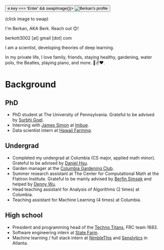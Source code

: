 <script>
  let profileImage = '/pfp.jpg';
  
  function swapImage() {
    profileImage = profileImage.includes('pfp.jpg') ? '/pfpDrawn.png' : '/pfp.jpg';
  }
</script>

<div class="flex items-center gap-4">
  <div class="relative">
    <button type="button" class="border-0 p-0 bg-transparent" on:click={swapImage} on:keydown={(e) => e.key === 'Enter' && swapImage()}>
      <img src={profileImage} alt="Berkan's profile" class="w-auto h-auto max-w-[180px] max-h-[180px] mt-1 mb-1 object-contain" />
    </button>
    <p class="mt-0 text-xs text-center">(click image to swap)</p>
  </div>
  <div>
    <p>I'm Berkan, AKA Berk. Reach out 😊!</p>
    <p>berkott3002 [at] gmail [dot] com</p>
  </div>
</div>

I am a scientist, developing theories of deep learning.

In my private life, I love family, friends, staying healthy, gardening, water polo, the Beatles, playing piano, and more. 🐨✌️❤️.

# Background

## PhD
- PhD student at The University of Pennsylvania. Grateful to be advised by [Surbhi Goel](https://www.surbhigoel.com/).
- Interning with [James Simon](https://james-simon.github.io/) at [Imbue](https://imbue.com/).
- Data scientist intern at [Hawaii Farming](https://www.hawaiifarming.com/).

## Undergrad
- Completed my undergrad at Columbia (CS major, applied math minor). Grateful to be advised by [Daniel Hsu](https://www.cs.columbia.edu/~djhsu/).
- Garden manager at the [Columbia Gardening Club](https://gardening.studentgroups.columbia.edu/).
- Summer research assistant at The Center for Computational Math at the Flatiron Institute. Grateful to be mainly advised by [Berfin Şimşek](https://www.bsimsek.com/) and helped by [Denny Wu](https://dennywu1.github.io/).
- Head teaching assistant for Analysis of Algorithms (2 times) at Columbia.
- Teaching assistant for Machine Learning (4 times) at Columbia.

## High school
- President and programming head of the [Techno Titans](https://technotitans.org/), FRC team 1683.
- Software engineering intern at [State Farm](https://statefarm.com/).
- Machine learning / full stack intern at [NimbleThis](https://nimblethis.com/) and [Senslytics](https://senslytics.com/) in Atlanta.
